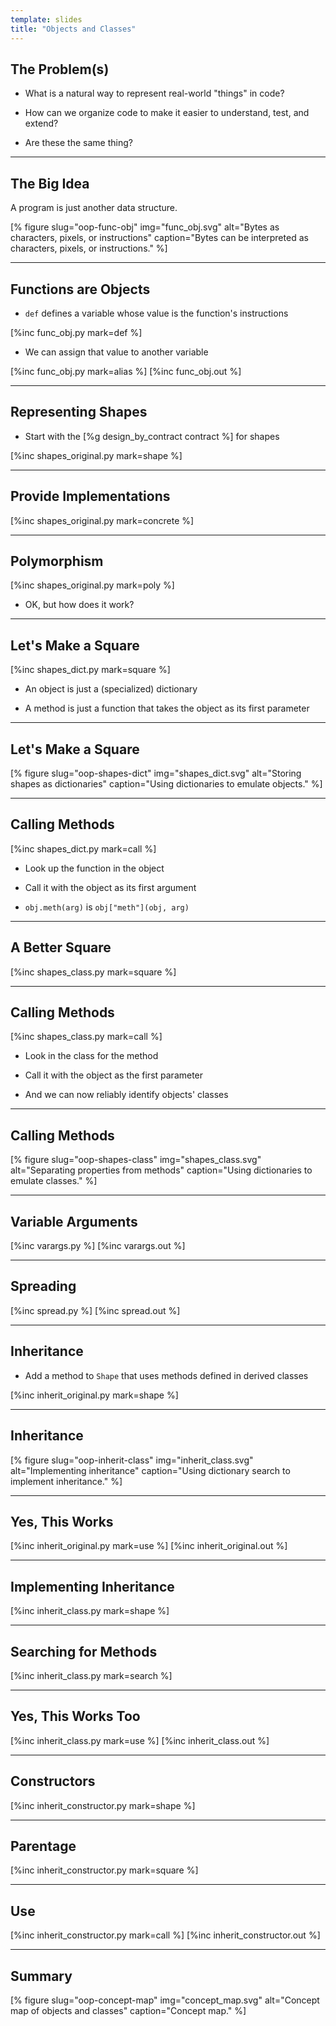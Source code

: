 ```yaml
---
template: slides
title: "Objects and Classes"
---
```


## The Problem(s)

-   What is a natural way to represent real-world "things" in code?

-   How can we organize code to make it easier to understand, test, and extend?

-   Are these the same thing?

---

## The Big Idea

<p class="shout">A program is just another data structure.</p>

[% figure
   slug="oop-func-obj"
   img="func_obj.svg"
   alt="Bytes as characters, pixels, or instructions"
   caption="Bytes can be interpreted as characters, pixels, or instructions."
%]

---

## Functions are Objects

-   `def` defines a variable whose value is the function's instructions

[%inc func_obj.py mark=def %]

-   We can assign that value to another variable

[%inc func_obj.py mark=alias %]
[%inc func_obj.out %]

---

## Representing Shapes

-   Start with the [%g design_by_contract contract %] for shapes

[%inc shapes_original.py mark=shape %]

---

## Provide Implementations

[%inc shapes_original.py mark=concrete %]

---

## Polymorphism

[%inc shapes_original.py mark=poly %]

-   OK, but how does it work?

---

## Let's Make a Square

[%inc shapes_dict.py mark=square %]

-   An object is just a (specialized) dictionary

-   A method is just a function that takes the object as its first parameter

---

## Let's Make a Square

[% figure
   slug="oop-shapes-dict"
   img="shapes_dict.svg"
   alt="Storing shapes as dictionaries"
   caption="Using dictionaries to emulate objects."
%]

---

## Calling Methods

[%inc shapes_dict.py mark=call %]

-   Look up the function in the object

-   Call it with the object as its first argument

-   `obj.meth(arg)` is `obj["meth"](obj, arg)`

---

## A Better Square

[%inc shapes_class.py mark=square %]

---

## Calling Methods

[%inc shapes_class.py mark=call %]

-   Look in the class for the method

-   Call it with the object as the first parameter

-   And we can now reliably identify objects' classes

---

## Calling Methods

[% figure
   slug="oop-shapes-class"
   img="shapes_class.svg"
   alt="Separating properties from methods"
   caption="Using dictionaries to emulate classes."
%]

---

<!--# class="aside" -->

## Variable Arguments

[%inc varargs.py %]
[%inc varargs.out %]

---

<!--# class="aside" -->

## Spreading

[%inc spread.py %]
[%inc spread.out %]

---

## Inheritance

-   Add a method to `Shape` that uses methods defined in derived classes

[%inc inherit_original.py mark=shape %]

---

## Inheritance

[% figure
   slug="oop-inherit-class"
   img="inherit_class.svg"
   alt="Implementing inheritance"
   caption="Using dictionary search to implement inheritance."
%]

---

## Yes, This Works

[%inc inherit_original.py mark=use %]
[%inc inherit_original.out %]

---

## Implementing Inheritance

[%inc inherit_class.py mark=shape %]

---

## Searching for Methods

[%inc inherit_class.py mark=search %]

---

## Yes, This Works Too

[%inc inherit_class.py mark=use %]
[%inc inherit_class.out %]

---

## Constructors

[%inc inherit_constructor.py mark=shape %]

---

## Parentage

[%inc inherit_constructor.py mark=square %]

---

## Use

[%inc inherit_constructor.py mark=call %]
[%inc inherit_constructor.out %]

---

<!--# class="summary" -->

## Summary	       

[% figure
   slug="oop-concept-map"
   img="concept_map.svg"
   alt="Concept map of objects and classes"
   caption="Concept map."
%]
